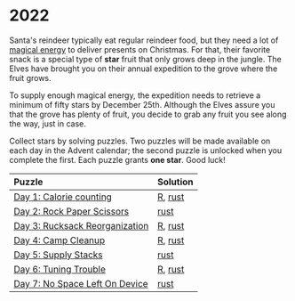 # 2022

Santa's reindeer typically eat regular reindeer food, but they need a lot of [magical energy](https://adventofcode.com/2018/day/25) to deliver presents on Christmas. For that, their favorite snack is a special type of **star** fruit that only grows deep in the jungle. The Elves have brought you on their annual expedition to the grove where the fruit grows.

To supply enough magical energy, the expedition needs to retrieve a minimum of fifty stars by December 25th. Although the Elves assure you that the grove has plenty of fruit, you decide to grab any fruit you see along the way, just in case.

Collect stars by solving puzzles. Two puzzles will be made available on each day in the Advent calendar; the second puzzle is unlocked when you complete the first. Each puzzle grants **one star**. Good luck!

| Puzzle                                           | Solution                                             |
|:-------------------------------------------------|:-----------------------------------------------------|
| [Day 1: Calorie counting](./01/README.md)        | [R](./01/R/README.md), [rust](./01/rust/src/main.rs) |
| [Day 2: Rock Paper Scissors](./02/README.md)     | [rust](./02/rust/src/main.rs)                        |
| [Day 3: Rucksack Reorganization](./03/README.md) | [R](./03/R/main.R), [rust](./03/rust/src/main.rs)    |
| [Day 4: Camp Cleanup](./04/README.md)            | [R](./04/R/main.R), [rust](./04/rust/src/main.rs)    |
| [Day 5: Supply Stacks](./05/README.md)           | [rust](./05/rust/src/main.rs)                        |
| [Day 6: Tuning Trouble](./06/README.md)          | [R](./06/R/main.R), [rust](./06/rust/src/main.rs)    |
| [Day 7: No Space Left On Device](./07/README.md) | [rust](./07/rust/src/main.rs)                        |
